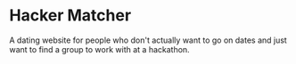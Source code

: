 Hacker Matcher
==============

A dating website for people who don't actually want to go on dates and just want to find a group to work with at a hackathon.
